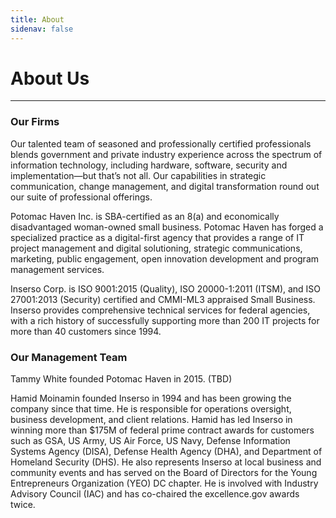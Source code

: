 ```yaml
---
title: About
sidenav: false
---
```

# About Us
<hr>

### Our Firms
Our talented team of seasoned and professionally certified professionals blends government and private industry experience across the spectrum of information technology, including hardware, software, security and implementation—but that’s not all. Our capabilities in strategic communication, change management, and digital transformation round out our suite of professional offerings.

Potomac Haven Inc. is SBA-certified as an 8(a) and economically disadvantaged woman-owned small business. Potomac Haven has forged a specialized practice as a digital-first agency that provides a range of IT project management and digital solutioning, strategic communications, marketing, public engagement, open innovation development and program management services.

Inserso Corp. is ISO 9001:2015 (Quality), ISO 20000-1:2011 (ITSM), and ISO 27001:2013 (Security) certified and CMMI-ML3 appraised Small Business. Inserso provides comprehensive technical services for federal agencies, with a rich history of successfully supporting more than 200 IT projects for more than 40 customers since 1994.

### Our Management Team

Tammy White founded Potomac Haven in 2015. (TBD)
 
Hamid Moinamin founded Inserso in 1994 and has been growing the company since that time. He is responsible for operations oversight, business development, and client relations. Hamid has led Inserso in winning more than $175M of federal prime contract awards for customers such as GSA, US Army, US Air Force, US Navy, Defense Information Systems Agency (DISA), Defense Health Agency (DHA), and Department of Homeland Security (DHS). He also represents Inserso at local business and community events and has served on the Board of Directors for the Young Entrepreneurs Organization (YEO) DC chapter. He is involved with Industry Advisory Council (IAC) and has co-chaired the excellence.gov awards twice.
